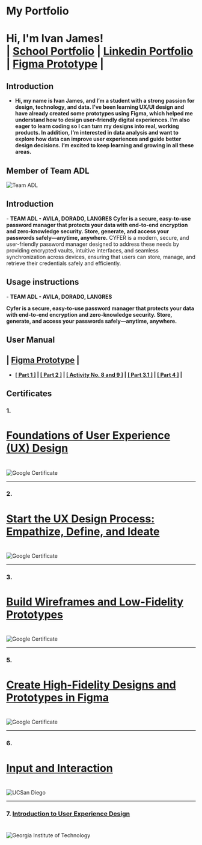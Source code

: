 # My Portfolio
<h1>Hi, I'm Ivan James! <br/> | <a href="https://github.com/IvanJames25">School Portfolio</a> | <a href="www.linkedin.com/in/ivan-james-langres-aa93bb275">Linkedin Portfolio</a> | <a href="https://www.figma.com/design/pHAOW9XRJTtZFc4CsqkBm0/HCI?node-id=69-946&p=f&m=draw">Figma Prototype</a> | </h1>

<h2>Introduction</h2>

- <b>Hi, my name is Ivan James, and I’m a student with a strong passion for design, technology, and data. I’ve been learning UX/UI design and have already created some prototypes using Figma, which helped me understand how to design user-friendly digital experiences. I’m also eager to learn coding so I can turn my designs into real, working products. In addition, I’m interested in data analysis and want to explore how data can improve user experiences and guide better design decisions. I’m excited to keep learning and growing in all these areas.</b>


<h2>Member of Team ADL</h2>

![Team ADL](TeamADL.png)

<h2>Introduction</h2>
- <b>TEAM ADL - AVILA, DORADO, LANGRES
Cyfer is a secure, easy-to-use password manager that protects your data with end-to-end encryption and zero-knowledge security. Store, generate, and access your passwords safely—anytime, anywhere.</b>
<a- <b>CYFER is a modern, secure, and user-friendly password manager
designed to address these needs by providing encrypted vaults,
intuitive interfaces, and seamless synchronization across devices,
ensuring that users can store, manage, and retrieve their credentials
safely and efficiently.</b></a>

<h2>Usage instructions</h2>
- <b>TEAM ADL - AVILA, DORADO, LANGRES


Cyfer is a secure, easy-to-use password manager that protects your data with end-to-end encryption and zero-knowledge security. Store, generate, and access your passwords safely—anytime, anywhere.</b>

<h2>User Manual</h2>
<h2> | <a href="https://www.figma.com/design/pHAOW9XRJTtZFc4CsqkBm0/HCI?node-id=69-946&p=f&m=draw">Figma Prototype</a> | </h2>

- <b><a href="https://malayancollegesmindanaoo365-my.sharepoint.com/personal/macavila_mcm_edu_ph/_layouts/15/onedrive.aspx?id=%2Fpersonal%2Fmacavila%5Fmcm%5Fedu%5Fph%2FDocuments%2F2024%2D2025%2FHCI%2FModule%202%2FTEAM%20ADL%2Epdf&parent=%2Fpersonal%2Fmacavila%5Fmcm%5Fedu%5Fph%2FDocuments%2F2024%2D2025%2FHCI%2FModule%202&ga=1">[ Part 1 ]</a> | <a href="https://malayancollegesmindanaoo365-my.sharepoint.com/personal/ijlangres_mcm_edu_ph/_layouts/15/onedrive.aspx?id=%2Fpersonal%2Fijlangres%5Fmcm%5Fedu%5Fph%2FDocuments%2FModule%203%2FDESIGN%20ALTERNATIVES%2Epng&parent=%2Fpersonal%2Fijlangres%5Fmcm%5Fedu%5Fph%2FDocuments%2FModule%203&ga=1">[ Part 2 ]</a> | <a href="https://malayancollegesmindanaoo365-my.sharepoint.com/:w:/g/personal/ejdorado_mcm_edu_ph/EQELtWsA6F1OsLbzD35A_DsBEkWKnNCkQkWNZhCe03pu4w?e=OzR5lL">[ Activity No. 8 and 9 ]</a> |  <a href="https://malayancollegesmindanaoo365-my.sharepoint.com/personal/ejdorado_mcm_edu_ph/_layouts/15/onedrive.aspx?ga=1&id=%2Fpersonal%2Fejdorado%5Fmcm%5Fedu%5Fph%2FDocuments%2FADL%5FAVILA%5FDORADO%5FLANGRES%20PART%203%2FPART%203%2E1%20SYSTEM%20PROTOTYPE%5FADL%2DCYFER%2Epdf&parent=%2Fpersonal%2Fejdorado%5Fmcm%5Fedu%5Fph%2FDocuments%2FADL%5FAVILA%5FDORADO%5FLANGRES%20PART%203">[ Part 3.1 ]</a> | <a href="https://malayancollegesmindanaoo365-my.sharepoint.com/personal/ejdorado_mcm_edu_ph/_layouts/15/onedrive.aspx?ga=1&id=%2Fpersonal%2Fejdorado%5Fmcm%5Fedu%5Fph%2FDocuments%2FADL%5FAVILA%5FDORADO%5FLANGRES%20PART%204%2FPART%204%20PROJECT%20PRESENTATION%20%2D%20ADL%2Epdf&parent=%2Fpersonal%2Fejdorado%5Fmcm%5Fedu%5Fph%2FDocuments%2FADL%5FAVILA%5FDORADO%5FLANGRES%20PART%204">[ Part 4 ]</a> | </b>


<h2>Certificates</h2>

### 1. <h1><a href="https://coursera.org/share/bdb35ef0604c4e05f7496c2a6a8a5746">Foundations of User Experience (UX) Design</a><h1/>
![Google Certificate](Coursera1.png)

---

### 2. <h1><a href="https://www.coursera.org/account/accomplishments/verify/QFE1PN90IYRJ?utm_source=link&utm_medium=certificate&utm_content=cert_image&utm_campaign=sharing_cta&utm_product=course">Start the UX Design Process: Empathize, Define, and Ideate</a><h1/>
![Google Certificate](Coursera2.png)

---

### 3. <h1><a href="https://coursera.org/share/b603f8fbaa5cec0154bb7cbaf5d1dbc0">Build Wireframes and Low-Fidelity Prototypes</a><h1/>
![Google Certificate](Coursera3.png)

---

### 5. <h1><a href="https://coursera.org/share/080dfa9eff6f4299ccb3615b1d227cd9">Create High-Fidelity Designs and Prototypes in Figma</a><h1/>
![Google Certificate](Coursera5.png)

---

### 6. <h1><a href="https://coursera.org/share/6b9b6f2d6bef8b18315d32cb16d464ce">Input and Interaction</a><h1/>
![UCSan Diego](Coursera6.png)

---

### 7. <a href="https://coursera.org/share/0114e3bfbf6701d94466de820cba3a7b">Introduction to User Experience Design</a><h1/>
![Georgia Institute of Technology](Coursera7.png)
